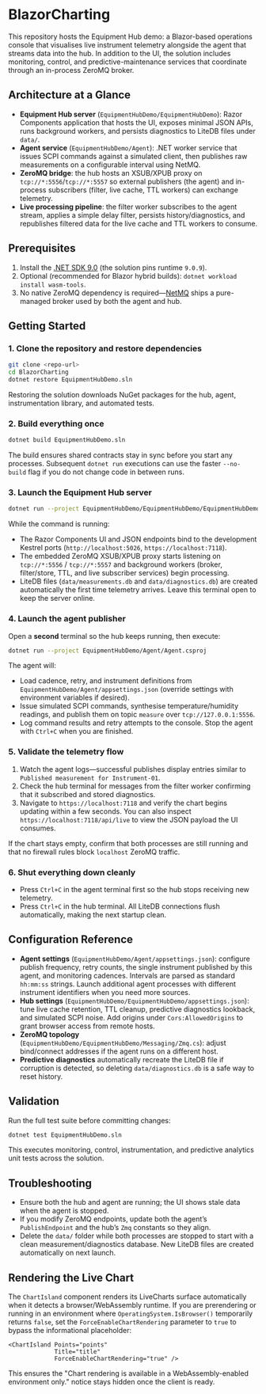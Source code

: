 # BlazorCharting

This repository hosts the Equipment Hub demo: a Blazor-based operations console that visualises live instrument telemetry alongside the agent that streams data into the hub. In addition to the UI, the solution includes monitoring, control, and predictive-maintenance services that coordinate through an in-process ZeroMQ broker.

## Architecture at a Glance

- **Equipment Hub server** (`EquipmentHubDemo/EquipmentHubDemo`): Razor Components application that hosts the UI, exposes minimal JSON APIs, runs background workers, and persists diagnostics to LiteDB files under `data/`.
- **Agent service** (`EquipmentHubDemo/Agent`): .NET worker service that issues SCPI commands against a simulated client, then publishes raw measurements on a configurable interval using NetMQ.
- **ZeroMQ bridge**: the hub hosts an XSUB/XPUB proxy on `tcp://*:5556`/`tcp://*:5557` so external publishers (the agent) and in-process subscribers (filter, live cache, TTL workers) can exchange telemetry.
- **Live processing pipeline**: the filter worker subscribes to the agent stream, applies a simple delay filter, persists history/diagnostics, and republishes filtered data for the live cache and TTL workers to consume.

## Prerequisites

1. Install the [.NET SDK 9.0](https://dotnet.microsoft.com/download) (the solution pins runtime `9.0.9`).
2. Optional (recommended for Blazor hybrid builds): `dotnet workload install wasm-tools`.
3. No native ZeroMQ dependency is required—[NetMQ](https://github.com/NetMQ/NetMQ) ships a pure-managed broker used by both the agent and hub.

## Getting Started

### 1. Clone the repository and restore dependencies

```bash
git clone <repo-url>
cd BlazorCharting
dotnet restore EquipmentHubDemo.sln
```

Restoring the solution downloads NuGet packages for the hub, agent, instrumentation library, and automated tests.

### 2. Build everything once

```bash
dotnet build EquipmentHubDemo.sln
```

The build ensures shared contracts stay in sync before you start any processes. Subsequent `dotnet run` executions can use the faster `--no-build` flag if you do not change code in between runs.

### 3. Launch the Equipment Hub server

```bash
dotnet run --project EquipmentHubDemo/EquipmentHubDemo/EquipmentHubDemo.csproj
```

While the command is running:

- The Razor Components UI and JSON endpoints bind to the development Kestrel ports (`http://localhost:5026`, `https://localhost:7118`).
- The embedded ZeroMQ XSUB/XPUB proxy starts listening on `tcp://*:5556` / `tcp://*:5557` and background workers (broker, filter/store, TTL, and live subscriber services) begin processing.
- LiteDB files (`data/measurements.db` and `data/diagnostics.db`) are created automatically the first time telemetry arrives. Leave this terminal open to keep the server online.

### 4. Launch the agent publisher

Open a **second** terminal so the hub keeps running, then execute:

```bash
dotnet run --project EquipmentHubDemo/Agent/Agent.csproj
```

The agent will:

- Load cadence, retry, and instrument definitions from `EquipmentHubDemo/Agent/appsettings.json` (override settings with environment variables if desired).
- Issue simulated SCPI commands, synthesise temperature/humidity readings, and publish them on topic `measure` over `tcp://127.0.0.1:5556`.
- Log command results and retry attempts to the console. Stop the agent with `Ctrl+C` when you are finished.

### 5. Validate the telemetry flow

1. Watch the agent logs—successful publishes display entries similar to `Published measurement for Instrument-01`.
2. Check the hub terminal for messages from the filter worker confirming that it subscribed and stored diagnostics.
3. Navigate to `https://localhost:7118` and verify the chart begins updating within a few seconds. You can also inspect `https://localhost:7118/api/live` to view the JSON payload the UI consumes.

If the chart stays empty, confirm that both processes are still running and that no firewall rules block `localhost` ZeroMQ traffic.

### 6. Shut everything down cleanly

- Press `Ctrl+C` in the agent terminal first so the hub stops receiving new telemetry.
- Press `Ctrl+C` in the hub terminal. All LiteDB connections flush automatically, making the next startup clean.

## Configuration Reference

- **Agent settings** (`EquipmentHubDemo/Agent/appsettings.json`): configure publish frequency, retry counts, the single instrument published by this agent, and monitoring cadences. Intervals are parsed as standard `hh:mm:ss` strings. Launch additional agent processes with different instrument identifiers when you need more sources.
- **Hub settings** (`EquipmentHubDemo/EquipmentHubDemo/appsettings.json`): tune live cache retention, TTL cleanup, predictive diagnostics lookback, and simulated SCPI noise. Add origins under `Cors:AllowedOrigins` to grant browser access from remote hosts.
- **ZeroMQ topology** (`EquipmentHubDemo/EquipmentHubDemo/Messaging/Zmq.cs`): adjust bind/connect addresses if the agent runs on a different host.
- **Predictive diagnostics** automatically recreate the LiteDB file if corruption is detected, so deleting `data/diagnostics.db` is a safe way to reset history.

## Validation

Run the full test suite before committing changes:

```bash
dotnet test EquipmentHubDemo.sln
```

This executes monitoring, control, instrumentation, and predictive analytics unit tests across the solution.

## Troubleshooting

- Ensure both the hub and agent are running; the UI shows stale data when the agent is stopped.
- If you modify ZeroMQ endpoints, update both the agent’s `PublishEndpoint` and the hub’s `Zmq` constants so they align.
- Delete the `data/` folder while both processes are stopped to start with a clean measurement/diagnostics database. New LiteDB files are created automatically on next launch.

## Rendering the Live Chart

The `ChartIsland` component renders its LiveCharts surface automatically when it detects a browser/WebAssembly runtime. If you are prerendering or running in an environment where `OperatingSystem.IsBrowser()` temporarily returns `false`, set the `ForceEnableChartRendering` parameter to `true` to bypass the informational placeholder:

```razor
<ChartIsland Points="points"
             Title="title"
             ForceEnableChartRendering="true" />
```

This ensures the "Chart rendering is available in a WebAssembly-enabled environment only." notice stays hidden once the client is ready.
